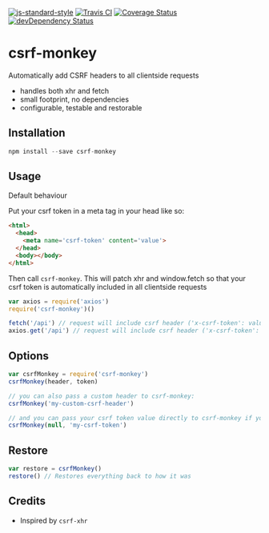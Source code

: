 [![js-standard-style](https://img.shields.io/badge/code%20style-standard-brightgreen.svg)](http://standardjs.com/)
[![Travis CI](https://travis-ci.org/alanclarke/csrf-monkey.svg?branch=master)](https://travis-ci.org/alanclarke/csrf-monkey)
[![Coverage Status](https://coveralls.io/repos/github/alanclarke/csrf-monkey/badge.svg?branch=master)](https://coveralls.io/github/alanclarke/csrf-monkey?branch=master)
[![devDependency Status](https://david-dm.org/alanclarke/csrf-monkey/dev-status.svg)](https://david-dm.org/alanclarke/csrf-monkey#info=devDependencies)

# csrf-monkey
Automatically add CSRF headers to all clientside requests

- handles both xhr and fetch
- small footprint, no dependencies
- configurable, testable and restorable

## Installation
```js
npm install --save csrf-monkey
```

## Usage

Default behaviour

Put your csrf token in a meta tag in your head like so:

```html
<html>
  <head>
    <meta name='csrf-token' content='value'>
  </head>
  <body></body>
</html>
```

Then call `csrf-monkey`. This will patch xhr and window.fetch so that your csrf token is automatically included in all clientside requests

```js
var axios = require('axios')
require('csrf-monkey')()

fetch('/api') // request will include csrf header ('x-csrf-token': value)
axios.get('/api') // request will include csrf header ('x-csrf-token': value)
```

## Options
```js
var csrfMonkey = require('csrf-monkey')
csrfMonkey(header, token)

// you can also pass a custom header to csrf-monkey:
csrfMonkey('my-custom-csrf-header')

// and you can pass your csrf token value directly to csrf-monkey if you don't want to include it as a meta tag:
csrfMonkey(null, 'my-csrf-token')

```

## Restore

```js
var restore = csrfMonkey()
restore() // Restores everything back to how it was
```


## Credits
- Inspired by `csrf-xhr`
